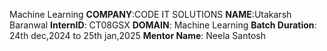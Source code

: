 Machine Learning
**COMPANY**:CODE IT SOLUTIONS
**NAME**:Utakarsh Baranwal
**InternID**: CT08GSX
**DOMAIN**: Machine Learning
**Batch Duration**: 24th dec,2024 to 25th jan,2025
**Mentor Name**: Neela Santosh
